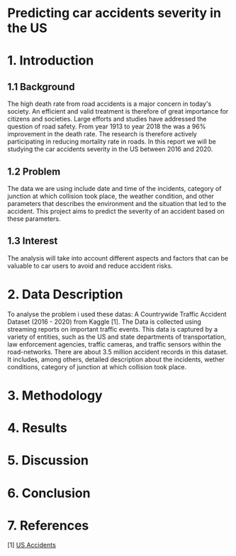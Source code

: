 # Predicting car accidents severity in the US

# 1. Introduction
## 1.1 Background

The high death rate from road accidents is a major concern in today's society. An efficient and valid treatment is therefore of great importance for citizens and societies. Large efforts and studies have addressed the question of road safety. From year 1913 to year 2018 the was a 96% improvement in the death rate. The research is therefore actively participating in reducing mortality rate in roads. In this report we will be studying the car accidents severity in the US between 2016 and 2020.

## 1.2 Problem

The data we are using include date and time of the incidents, category of junction at which collision took place, the weather condition, and other parameters that describes the environment and the situation that led to the accident. This project aims to predict the severity of an accident based on these parameters.

## 1.3 Interest

The analysis will take into account different aspects and factors that can be valuable to car users to avoid and reduce accident risks.

# 2. Data Description

To analyse the problem i used these datas: A Countrywide Traffic Accident Dataset (2016 - 2020) from Kaggle [1]. The Data is collected using streaming reports on important traffic events. This data is captured by a variety of entities, such as the US and state departments of transportation, law enforcement agencies, traffic cameras, and traffic sensors within the road-networks. There are about 3.5 million accident records in this dataset. It includes, among others, detailed description about the incidents, wether conditions, category of junction at which collision took place.


# 3. Methodology

# 4. Results

# 5. Discussion

# 6. Conclusion

# 7. References

[1] [US Accidents](https://www.kaggle.com/sobhanmoosavi/us-accidents/metadata)